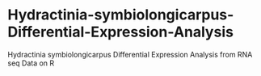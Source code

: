 # Hydractinia-symbiolongicarpus-Differential-Expression-Analysis
Hydractinia symbiolongicarpus Differential Expression Analysis from RNA seq Data on R
